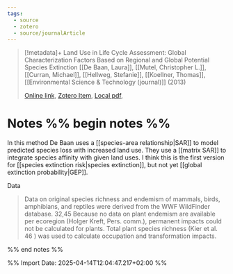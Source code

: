 ```yaml
---
tags:
  - source
  - zotero
  - source/journalArticle
---
```

>[!metadata]+
> Land Use in Life Cycle Assessment: Global Characterization Factors Based on Regional and Global Potential Species Extinction
> [[De Baan, Laura]], [[Mutel, Christopher L.]], [[Curran, Michael]], [[Hellweg, Stefanie]], [[Koellner, Thomas]], 
> [[Environmental Science & Technology (journal)]] (2013)
> 
> [Online link](https://pubs.acs.org/doi/10.1021/es400592q), [Zotero Item](zotero://select/library/items/H4ACB8FH), [Local pdf](file://C:/Users/aburg/Documents/references/zotero/storage/6ITEJWXR/de-baan-et-al-2013-land-use-in-life-cycle-assessment-global-characterization-factors-based-on-regional-and-global.pdf), 


# Notes %% begin notes %%
In this method De Baan uses a [[species-area relationship|SAR]] to model predicted species loss with increased land use. They use a [[matrix SAR]] to integrate species affinity with given land uses.
I think this is the first version for [[species extinction risk|species extinction]], but not yet [[global extinction probability|GEP]].

Data
> Data on original species richness and endemism of mammals, birds, amphibians, and reptiles were derived from the WWF WildFinder database. 32,45 Because no data on plant endemism are available per ecoregion (Holger Kreft, Pers. comm.), permanent impacts could not be calculated for plants. Total plant species richness (Kier et al. 46 ) was used to calculate occupation and transformation impacts.

%% end notes %%


%% Import Date: 2025-04-14T12:04:47.217+02:00 %%
